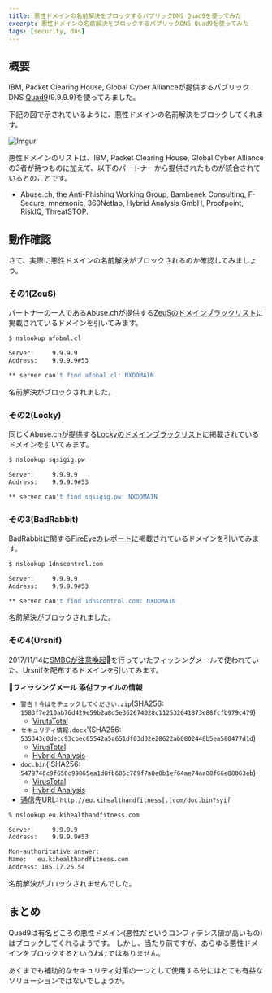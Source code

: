 ```yaml
---
title: 悪性ドメインの名前解決をブロックするパブリックDNS Quad9を使ってみた
excerpt: 悪性ドメインの名前解決をブロックするパブリックDNS Quad9を使ってみた
tags: [security, dns]
---
```


## 概要

IBM, Packet Clearing House, Global Cyber Allianceが提供するパブリックDNS [Quad9](https://www.quad9.net)(9.9.9.9)を使ってみました。

下記の図で示されているように、悪性ドメインの名前解決をブロックしてくれます。

![Imgur](https://i.imgur.com/0qvKHyV.png)

悪性ドメインのリストは、IBM, Packet Clearing House, Global Cyber Allianceの3者が持つものに加えて、以下のパートナーから提供されたものが統合されているとのことです。

* Abuse.ch, the Anti-Phishing Working Group, Bambenek Consulting, F-Secure, mnemonic, 360Netlab, Hybrid Analysis GmbH, Proofpoint, RiskIQ, ThreatSTOP.


## 動作確認

さて、実際に悪性ドメインの名前解決がブロックされるのか確認してみましょう。

### その1(ZeuS)

パートナーの一人であるAbuse.chが提供する[ZeuSのドメインブラックリスト](https://zeustracker.abuse.ch/blocklist.php?download=baddomains)に掲載されているドメインを引いてみます。

```sh
$ nslookup afobal.cl

Server:		9.9.9.9
Address:	9.9.9.9#53

** server can't find afobal.cl: NXDOMAIN
```

名前解決がブロックされました。

### その2(Locky)

同じくAbuse.chが提供する[Lockyのドメインブラックリスト](https://ransomwaretracker.abuse.ch/downloads/LY_C2_DOMBL.txt)に掲載されているドメインを引いてみます。

```sh
$ nslookup sqsigig.pw

Server:		9.9.9.9
Address:	9.9.9.9#53

** server can't find sqsigig.pw: NXDOMAIN
```

### その3(BadRabbit)

BadRabbitに関する[FireEyeのレポート](https://www.fireeye.com/blog/threat-research/2017/10/backswing-pulling-a-badrabbit-out-of-a-hat.html)に掲載されているドメインを引いてみます。

```sh
$ nslookup 1dnscontrol.com

Server:		9.9.9.9
Address:	9.9.9.9#53

** server can't find 1dnscontrol.com: NXDOMAIN
```

名前解決がブロックされました。

### その4(Ursnif)

2017/11/14に[SMBCが注意喚起](http://www.smbc.co.jp/security/attention/index19.html)を行っていたフィッシングメールで使われていた、Ursnifを配布するドメインを引いてみます。

**フィッシングメール 添付ファイルの情報**

* `警告！今はをチェックしてください.zip`(SHA256: `1583f7e210ab76d429e59b2a8d5e362674028c112532041873e88fcfb979c479`)
  * [VirutsTotal](https://www.virustotal.com/#/file/1583f7e210ab76d429e59b2a8d5e362674028c112532041873e88fcfb979c479/)
* `セキュリティ情報.docx`'(SHA256: `535343c0decc93cbec65542a5a651df03d02e28622ab0802446b5ea580477d1d`)
  * [VirusTotal](https://www.virustotal.com/#/file/1583f7e210ab76d429e59b2a8d5e362674028c112532041873e88fcfb979c479)
  * [Hybrid Analysis](https://www.hybrid-analysis.com/sample/535343c0decc93cbec65542a5a651df03d02e28622ab0802446b5ea580477d1d)
* `doc.bin`('SHA256: `5479746c9f658c99865ea1d0fb605c769f7a8e0b1ef64ae74aa08f66e88063eb`)
  * [VirusTotal](https://www.virustotal.com/#/file/5479746c9f658c99865ea1d0fb605c769f7a8e0b1ef64ae74aa08f66e88063eb/)
  * [Hybrid Analysis](https://www.hybrid-analysis.com/sample/5479746c9f658c99865ea1d0fb605c769f7a8e0b1ef64ae74aa08f66e88063eb)
* 通信先URL: `http://eu.kihealthandfitness[.]com/doc.bin?syif`

```sh
% nslookup eu.kihealthandfitness.com

Server:		9.9.9.9
Address:	9.9.9.9#53

Non-authoritative answer:
Name:	eu.kihealthandfitness.com
Address: 185.17.26.54
```

名前解決がブロックされませんでした。

## まとめ

Quad9は有名どころの悪性ドメイン(悪性だというコンフィデンス値が高いもの)はブロックしてくれるようです。
しかし、当たり前ですが、あらゆる悪性ドメインをブロックするというわけではありません。

あくまでも補助的なセキュリティ対策の一つとして使用する分にはとても有益なソリューションではないでしょうか。

